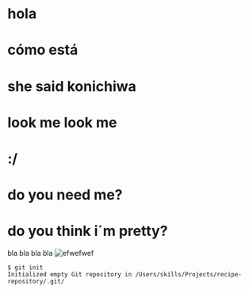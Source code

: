 # hola
# cómo está
# she said konichiwa
# look me look me
# :/
# do you need me?
# do you think i´m pretty?
bla bla bla bla
![efwefwef](https://caracoltv.brightspotcdn.com/dims4/default/b411c67/2147483647/strip/false/crop/380x480+0+0/resize/1200x1515!/quality/90/?url=http%3A%2F%2Fcaracol-brightspot.s3.amazonaws.com%2Fb4%2Ffb%2Fc075fcd34f8e86d2f903cdf0bfd5%2F380x480-vecinos.jpg)
```
$ git init
Initialized empty Git repository in /Users/skills/Projects/recipe-repository/.git/
```
